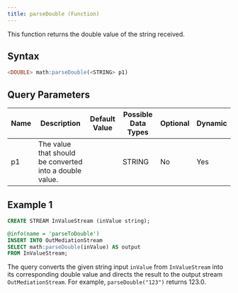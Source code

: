 ```yaml
---
title: parseDouble (Function)
---
```


This function returns the double value of the string received.

## Syntax

```sql
<DOUBLE> math:parseDouble(<STRING> p1)
```

## Query Parameters

| Name | Description | Default Value | Possible Data Types | Optional | Dynamic |
|------|-------------|---------------|---------------------|----------|---------|
| p1   | The value that should be converted into a double value. |               | STRING  | No       | Yes     |

## Example 1

```sql
CREATE STREAM InValueStream (inValue string);

@info(name = 'parseToDouble')
INSERT INTO OutMediationStream
SELECT math:parseDouble(inValue) AS output
FROM InValueStream;
```

The query converts the given string input `inValue` from `InValueStream` into its corresponding double value and directs the result to the output stream `OutMediationStream`. For example, `parseDouble("123")` returns 123.0.
